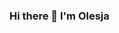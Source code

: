 ### Hi there 👋 I'm Olesja

<!--
**OlFink/OlFink** is a ✨ _special_ ✨ repository because its `README.md` (this file) appears on your GitHub profile.


- 🌱 I’m currently learning Deep Learning
- 💬 Ask me about IT & Telco
- 📫 How to reach me: ds1ofi1ai@gmail.com
- ⚡ Fun fact: I built my first neural network in 2001. The employer, Huawei, was not interested at that time. :)
-->

